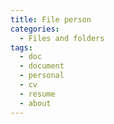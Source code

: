 ```yaml
---
title: File person
categories:
  - Files and folders
tags:
  - doc
  - document
  - personal
  - cv
  - resume
  - about
---
```

